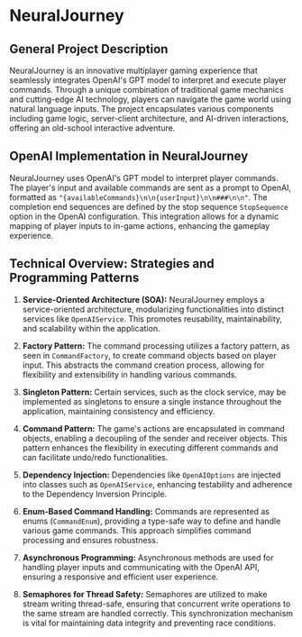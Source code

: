 # NeuralJourney

## General Project Description

NeuralJourney is an innovative multiplayer gaming experience that seamlessly integrates OpenAI's GPT model to interpret and execute player commands. Through a unique combination of traditional game mechanics and cutting-edge AI technology, players can navigate the game world using natural language inputs. The project encapsulates various components including game logic, server-client architecture, and AI-driven interactions, offering an old-school interactive adventure.

## OpenAI Implementation in NeuralJourney

NeuralJourney uses OpenAI's GPT model to interpret player commands. The player's input and available commands are sent as a prompt to OpenAI, formatted as `"{availableCommands}\n\n{userInput}\n\n###\n\n"`. The completion end sequences are defined by the stop sequence `StopSequence` option in the OpenAI configuration. This integration allows for a dynamic mapping of player inputs to in-game actions, enhancing the gameplay experience.

## Technical Overview: Strategies and Programming Patterns

1. **Service-Oriented Architecture (SOA):** NeuralJourney employs a service-oriented architecture, modularizing functionalities into distinct services like `OpenAIService`. This promotes reusability, maintainability, and scalability within the application.

2. **Factory Pattern:** The command processing utilizes a factory pattern, as seen in `CommandFactory`, to create command objects based on player input. This abstracts the command creation process, allowing for flexibility and extensibility in handling various commands.

3. **Singleton Pattern:** Certain services, such as the clock service, may be implemented as singletons to ensure a single instance throughout the application, maintaining consistency and efficiency.

4. **Command Pattern:** The game's actions are encapsulated in command objects, enabling a decoupling of the sender and receiver objects. This pattern enhances the flexibility in executing different commands and can facilitate undo/redo functionalities.

5. **Dependency Injection:** Dependencies like `OpenAIOptions` are injected into classes such as `OpenAIService`, enhancing testability and adherence to the Dependency Inversion Principle.

6. **Enum-Based Command Handling:** Commands are represented as enums (`CommandEnum`), providing a type-safe way to define and handle various game commands. This approach simplifies command processing and ensures robustness.

7. **Asynchronous Programming:** Asynchronous methods are used for handling player inputs and communicating with the OpenAI API, ensuring a responsive and efficient user experience.

8. **Semaphores for Thread Safety:** Semaphores are utilized to make stream writing thread-safe, ensuring that concurrent write operations to the same stream are handled correctly. This synchronization mechanism is vital for maintaining data integrity and preventing race conditions.
